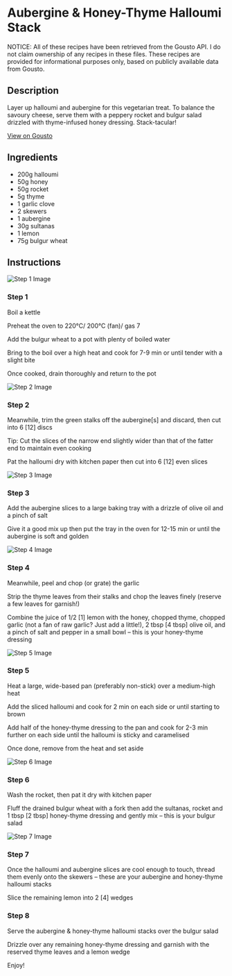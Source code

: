 # Aubergine & Honey-Thyme Halloumi Stack

NOTICE: All of these recipes have been retrieved from the Gousto API. I do not claim ownership of any recipes in these files. These recipes are provided for informational purposes only, based on publicly available data from Gousto.

## Description

Layer up halloumi and aubergine for this vegetarian treat. To balance the savoury cheese, serve them with a peppery rocket and bulgur salad drizzled with thyme-infused honey dressing. Stack-tacular!

[View on Gousto](https://www.gousto.co.uk/recipes/cookbook/aubergine-honey-thyme-halloumi-stack)

## Ingredients

- 200g halloumi
- 50g honey
- 50g rocket
- 5g thyme
- 1 garlic clove
- 2 skewers
- 1 aubergine 
- 30g sultanas 
- 1 lemon
- 75g bulgur wheat

## Instructions

![Step 1 Image](https://production-media.gousto.co.uk/cms/recipe-step-image/Step-1-1600360679445-x200.jpg)

### Step 1

Boil a kettle

Preheat the oven to 220°C/ 200°C (fan)/ gas 7

Add the bulgur wheat to a pot with plenty of boiled water

Bring to the boil over a high heat and cook for 7-9 min or until tender with a slight bite

Once cooked, drain thoroughly and return to the pot

![Step 2 Image](https://production-media.gousto.co.uk/cms/recipe-step-image/Step-2-1600360685592-x200.jpg)

### Step 2

Meanwhile, trim the green stalks off the aubergine<span class="text-danger">[s]</span> and discard, then cut into 6 [12] discs

Tip: Cut the slices of the narrow end slightly wider than that of the fatter end to maintain even cooking

Pat the halloumi dry with kitchen paper then cut into 6 <span class="text-danger">[12]</span> even slices

![Step 3 Image](https://production-media.gousto.co.uk/cms/recipe-step-image/Step-3-1600360692302-x200.jpg)

### Step 3

Add the aubergine slices to a large baking tray with a drizzle of olive oil and a pinch of salt

Give it a good mix up then put the tray in the oven for 12-15 min or until the aubergine is soft and golden

![Step 4 Image](https://production-media.gousto.co.uk/cms/recipe-step-image/Step-4-1600360696451-x200.jpg)

### Step 4

Meanwhile, peel and chop (or grate) the garlic

Strip the thyme leaves from their stalks and chop the leaves finely (reserve a few leaves for garnish!)

Combine the juice of 1/2 <span class="text-danger">[1] </span>lemon with the honey, chopped thyme, chopped garlic (not a fan of raw garlic? Just add a little!), 2 tbsp <span class="text-danger">[4 tbsp]</span> olive oil, and a pinch of salt and pepper in a small bowl – this is your honey-thyme dressing

![Step 5 Image](https://production-media.gousto.co.uk/cms/recipe-step-image/Step-5-1600360717759-x200.jpg)

### Step 5

Heat a large, wide-based pan (preferably non-stick) over a medium-high heat

Add the sliced halloumi and cook for 2 min on each side or until starting to brown

Add half of the honey-thyme dressing to the pan and cook for 2-3 min further on each side until the halloumi is sticky and caramelised

Once done, remove from the heat and set aside

![Step 6 Image](https://production-media.gousto.co.uk/cms/recipe-step-image/Step-6-1600360725987-x200.jpg)

### Step 6

Wash the rocket, then pat it dry with kitchen paper

Fluff the drained bulgur wheat with a fork then add the sultanas, rocket and 1 tbsp<span class="text-danger"> [2 tbsp]</span> honey-thyme dressing and gently mix – this is your bulgur salad

![Step 7 Image](https://production-media.gousto.co.uk/cms/recipe-step-image/Step-7-1600360770360-x200.jpg)

### Step 7

Once the halloumi and aubergine slices are cool enough to touch, thread them evenly onto the skewers – these are your aubergine and honey-thyme halloumi stacks

Slice the remaining lemon into 2 <span class="text-danger">[4]</span> wedges

### Step 8

Serve the aubergine & honey-thyme halloumi stacks over the bulgur salad

Drizzle over any remaining honey-thyme dressing and garnish with the reserved thyme leaves and a lemon wedge

Enjoy!

